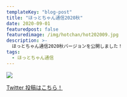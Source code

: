 ```yaml
---
templateKey: "blog-post"
title: "ほっとちゃん通信2020秋"
date: 2020-09-01
featuredpost: false
featuredimage: /img/hotchan/hot202009.jpg
description: >-
  ほっとちゃん通信2020秋バージョンを公開しました！
tags:
  - ほっとちゃん通信
---
```


![](/img/hotchan/hot202009.jpg)

[Twitter 投稿はこちら！](https://twitter.com/hotmeidaimae/status/1301132143150522368)

